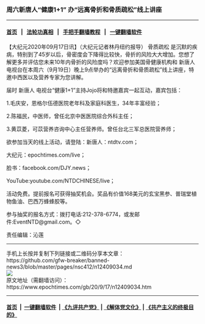 ### 周六新唐人“健康1+1” 办“远离骨折和骨质疏松”线上讲座
------------------------

#### [首页](https://github.com/gfw-breaker/banned-news3/blob/master/README.md) &nbsp;&nbsp;|&nbsp;&nbsp; [法轮功真相](https://github.com/begood0513/basic/blob/master/README.md)  &nbsp;&nbsp;|&nbsp;&nbsp; [手把手翻墙教程](https://github.com/gfw-breaker/guides/wiki)  &nbsp;&nbsp;|&nbsp;&nbsp; [一键翻墙软件](https://github.com/gfw-breaker/nogfw/blob/master/README.md)  



<div><p>
 【大纪元2020年09月17日讯】（大纪元记者林丹纽约报导）
 <ok href="https://www.epochtimes.com/gb/tag/%E9%AA%A8%E8%B4%A8%E7%96%8F%E6%9D%BE.html">
  骨质疏松
 </ok>
 是沉默的疾病，特别到了45岁以后，骨密度会下降得比较快，骨折的风险大大增加。您想了解更多并评估您未来10年内骨折的风险度吗？欢迎参加美国骨健康机构和
 <ok href="https://www.epochtimes.com/gb/tag/%E6%96%B0%E5%94%90%E4%BA%BA.html">
  新唐人
 </ok>
 电视台在本周六（9月19日）晚上9点举办的“远离骨折和骨质疏松”线上讲座，特邀中西医以及营养专家为您讲解。
</p>
<p>
 届时
 <ok href="https://www.epochtimes.com/gb/tag/%E6%96%B0%E5%94%90%E4%BA%BA.html">
  新唐人
 </ok>
 电视台“健康1+1”主持Jojo将和特邀嘉宾一起互动，嘉宾包括：
</p>
<p>
 1.毛庆安，恩格尔伍德医院老年科及家庭科医生，34年丰富经验；
</p>
<p>
 2.陈福民，中医师，曾任北京中医医院综合外科主任；
</p>
<p>
 3.黄苡菱，可苡营养咨询中心主任营养师。曾任台北三军总医院营养师；
</p>
<p>
 欲参加当天的线上活动，请登陆：新唐人：ntdtv.com；
</p>
<p>
 大纪元：epochtimes.com/live；
</p>
<p>
 脸书：facebook.com/DJY.news；
</p>
<p>
 YouTube:youtube.com/NTDCHINESE/live；
</p>
<p>
 活动免费。提前报名可获得抽奖机会。奖品有价值168美元的玄宝黑参、普瑞堂植物鱼油、巴西万蜂蜂胶等。
</p>
<p>
 参与抽奖的报名方式：拨打电话:212-378-6774，或发邮件:EventNTD@gmail.com。◇
</p>
<p>
 责任编辑：沁莲
</p>
</div>
<hr/>
手机上长按并复制下列链接或二维码分享本文章：<br/>
https://github.com/gfw-breaker/banned-news3/blob/master/pages/nsc412/n12409034.md <br/>
<a href='https://github.com/gfw-breaker/banned-news3/blob/master/pages/nsc412/n12409034.md'><img src='https://github.com/gfw-breaker/banned-news3/blob/master/pages/nsc412/n12409034.md.png'/></a> <br/>
原文地址（需翻墙访问）：https://www.epochtimes.com/gb/20/9/17/n12409034.htm


------------------------
#### [首页](https://github.com/gfw-breaker/banned-news3/blob/master/README.md) &nbsp;|&nbsp; [一键翻墙软件](https://github.com/gfw-breaker/nogfw/blob/master/README.md) &nbsp;| [《九评共产党》](https://github.com/gfw-breaker/9ping.md/blob/master/README.md#九评之一评共产党是什么) | [《解体党文化》](https://github.com/gfw-breaker/jtdwh.md/blob/master/README.md) | [《共产主义的终极目的》](https://github.com/gfw-breaker/gczydzjmd.md/blob/master/README.md)


<img src='http://gfw-breaker.win/banned-news3/pages/nsc412/n12409034.md' width='0px' height='0px'/>